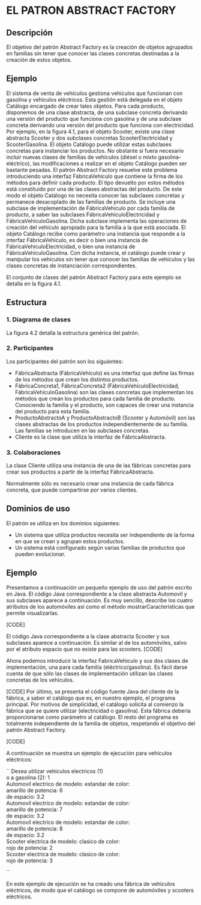 ﻿# EL PATRON ABSTRACT FACTORY
## Descripción 
El objetivo del patrón Abstract Factory es la creación de objetos agrupados en familias
sin tener que conocer las clases concretas destinadas a la creación de estos objetos. 

## Ejemplo 
El sistema de venta de vehículos gestiona vehículos que funcionan con gasolina y
vehículos eléctricos. Esta gestión está delegada en el objeto Catálogo encargado de
crear tales objetos. 
Para cada producto, disponemos de una clase abstracta, de una subclase concreta
derivando una versión del producto que funciona con gasolina y de una subclase
concreta derivando una versión del producto que funciona con electricidad. Por
ejemplo, en la figura 4.1, para el objeto Scooter, existe una clase abstracta Scooter y dos
subclases concretas ScooterElectricidad y ScooterGasolina. 
El objeto Catálogo puede utilizar estas subclases concretas para instanciar los productos.
No obstante si fuera necesario incluir nuevas clases de familias de vehículos (diésel o
mixto gasolina-eléctrico), las modificaciones a realizar en el objeto Catálogo pueden ser
bastante pesadas. 
El patrón Abstract Factory resuelve este problema introduciendo una interfaz
FábricaVehículo que contiene la firma de los métodos para definir cada producto. El
tipo devuelto por estos métodos está constituido por una de las clases abstractas del
producto. De este modo el objeto Catálogo no necesita conocer las subclases concretas y
permanece desacoplado de las familias de producto. 
Se incluye una subclase de implementación de FábricaVehículo por cada familia de
producto, a saber las subclases FábricaVehículoElectricidad y
FábricaVehículoGasolina. Dicha subclase implementa las operaciones de creación del
vehículo apropiado para la familia a la que está asociada. 
El objeto Catálogo recibe como parámetro una instancia que responde a la interfaz
FábricaVehículo, es decir o bien una instancia de FábricaVehículoElectricidad, o bien
una instancia de FábricaVehículoGasolina. Con dicha instancia, el catálogo puede crear
y manipular los vehículos sin tener que conocer las familias de vehículos y las clases
concretas de instanciación correspondientes. 

El conjunto de clases del patrón Abstract Factory para este ejemplo se detalla en la
figura 4.1. 

## Estructura 
### 1. Diagrama de clases 
La figura 4.2 detalla la estructura genérica del patrón. 


### 2. Participantes 
Los participantes del patrón son los siguientes: 
* FábricaAbstracta (FábricaVehículo) es una interfaz que define las firmas de los
métodos que crean los distintos productos. 
* FábricaConcreta1, FábricaConcreta2 (FábricaVehículoElectricidad,
FábricaVehículoGasolina) son las clases concretas que implementan los
métodos que crean los productos para cada familia de producto. Conociendo la
familia y el producto, son capaces de crear una instancia del producto para esta
familia. 
* ProductoAbstractoA y ProductoAbstractoB (Scooter y Automóvil) son las clases
abstractas de los productos independientemente de su familia. Las familias se
introducen en las subclases concretas. 
* Cliente es la clase que utiliza la interfaz de FábricaAbstracta. 
### 3. Colaboraciones 
La clase Cliente utiliza una instancia de una de las fábricas concretas para crear sus
productos a partir de la interfaz FábricaAbstracta. 
 
Normalmente sólo es necesario crear una instancia de cada fábrica concreta, que puede
compartirse por varios clientes. 


## Dominios de uso 
El patrón se utiliza en los dominios siguientes: 
* Un sistema que utiliza productos necesita ser independiente de la forma en que
se crean y agrupan estos productos. 
* Un sistema está configurado según varias familias de productos que pueden
evolucionar. 
## Ejemplo  

Presentamos a continuación un pequeño ejemplo de uso del patrón escrito en Java. El
código Java correspondiente a la clase abstracta Automovil y sus subclases aparece a
continuación. Es muy sencillo, describe los cuatro atributos de los automóviles así como
el método mostrarCaracteristicas que permite visualizarlas. 

 [CODE]

El código Java correspondiente a la clase abstracta Scooter y sus subclases aparece a
continuación. Es similar al de los automóviles, salvo por el atributo espacio que no
existe para las scooters. 
 [CODE]

Ahora podemos introducir la interfaz FabricaVehiculo y sus dos clases de
implementación, una para cada familia (eléctrico/gasolina). Es fácil darse cuenta de que
sólo las clases de implementación utilizan las clases concretas de los vehículos. 

 [CODE]
Por último, se presenta el código fuente Java del cliente de la fábrica, a saber el catálogo
que es, en nuestro ejemplo, el programa principal. Por motivos de simplicidad, el
catálogo solicita al comienzo la fábrica que se quiere utilizar (electricidad o gasolina).
Esta fábrica debería proporcionarse como parámetro al catálogo. 
El resto del programa es totalmente independiente de la familia de objetos, respetando el
objetivo del patrón Abstract Factory. 

 [CODE]

A continuación se muestra un ejemplo de ejecución para vehículos eléctricos:

´´
Desea utilizar vehiculos electricos (1)   
o a gasolina (2): 1  
Automovil electrico de modelo: estandar de color:   
amarillo de potencia: 6   
de espacio: 3.2  
Automovil electrico de modelo: estandar de color:   
amarillo de potencia: 7   
de espacio: 3.2  
Automovil electrico de modelo: estandar de color:   
amarillo de potencia: 8   
de espacio: 3.2  
Scooter electrica de modelo: clasico de color:   
rojo de potencia: 2  
Scooter electrica de modelo: clasico de color:   
rojo de potencia: 3 

´´

En este ejemplo de ejecución se ha creado una fábrica de vehículos eléctricos, de modo
que el catálogo se compone de automóviles y scooters eléctricos. 